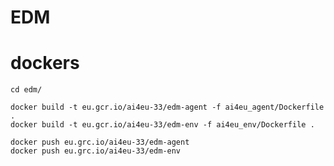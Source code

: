 # EDM

# dockers

    cd edm/

    docker build -t eu.gcr.io/ai4eu-33/edm-agent -f ai4eu_agent/Dockerfile .
    docker build -t eu.gcr.io/ai4eu-33/edm-env -f ai4eu_env/Dockerfile .

    docker push eu.grc.io/ai4eu-33/edm-agent
    docker push eu.grc.io/ai4eu-33/edm-env
